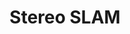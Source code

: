 ---
layout: page
title: Stereo SLAM
description: SLAM system using stereo matching, generating dense 3D point clouds, motion estimation via PnP, and Odometry calculation through ICP and bundle adjustment techniques.
img: assets/img/StereoSlam.png
redirect: https://github.com/aravind-3105/Stereo-Reconstruction-PnP-and-Bundle-Adjustment
importance: 3
category: work
---